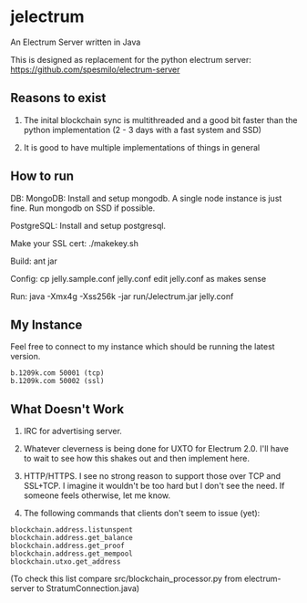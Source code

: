 jelectrum
=========

An Electrum Server written in Java

This is designed as replacement for the python electrum server:
https://github.com/spesmilo/electrum-server

Reasons to exist
----------------

1) The inital blockchain sync is multithreaded and a good bit faster than the python implementation
(2 - 3 days with a fast system and SSD)

2) It is good to have multiple implementations of things in general

How to run
----------

DB:
MongoDB: Install and setup mongodb.  A single node instance is just fine.  Run mongodb on SSD if possible.

PostgreSQL: Install and setup postgresql.

Make your SSL cert:
./makekey.sh

Build:
ant jar

Config:
cp jelly.sample.conf jelly.conf
edit jelly.conf as makes sense

Run:
java -Xmx4g -Xss256k -jar run/Jelectrum.jar jelly.conf

My Instance
-----------

Feel free to connect to my instance which should be running the latest version.

```
b.1209k.com 50001 (tcp)
b.1209k.com 50002 (ssl)
```

What Doesn't Work
-----------------

1) IRC for advertising server.

2) Whatever cleverness is being done for UXTO for Electrum 2.0.  I'll have to wait to see
how this shakes out and then implement here.

3) HTTP/HTTPS.  I see no strong reason to support those over TCP and SSL+TCP.  I imagine it wouldn't be too hard
but I don't see the need.  If someone feels otherwise, let me know.

4) The following commands that clients don't seem to issue (yet):
```
blockchain.address.listunspent
blockchain.address.get_balance
blockchain.address.get_proof
blockchain.address.get_mempool
blockchain.utxo.get_address
```

(To check this list compare src/blockchain_processor.py from electrum-server to StratumConnection.java)




